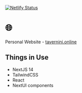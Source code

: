 [![Netlify Status](https://api.netlify.com/api/v1/badges/fcce7287-6005-4167-9386-623b9e74ffa0/deploy-status)](https://app.netlify.com/sites/ftave/deploys)

# :globe_with_meridians:
Personal Website - [tavernini.online](https://tavernini.online)

## Things in Use
- NextJS 14
- TailwindCSS
- React
- NextUI components
